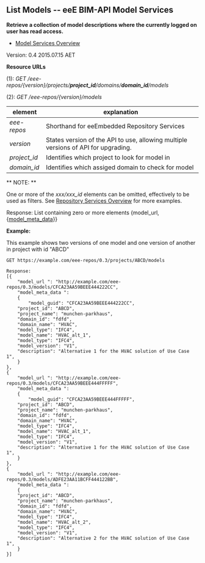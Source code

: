 ## List Models -- eeE BIM-API Model Services

**Retrieve a collection of model descriptions where the currently logged on user has read access.**

* [Model Services Overview](./model_service.md)

Version: 0.4 2015.07.15 AET


**Resource URLs** 

(1): *GET /eee-repos/{version}/projects/**project_id**/domains/**domain_id**/models*

(2): *GET /eee-repos/{version}/models*

element | explanation
--------|-----------|
*eee-repos*	|Shorthand for eeEmbedded Repository Services|
*version*	|States version of the API to use, allowing multiple versions of API for upgrading.
*project_id*	|Identifies which project to look for model in
*domain_id*	|Identifies which assiged domain to check for model 


** NOTE: **

One or more of the *xxx/xxx_id* elements can be omitted, effectively to be used as filters. See [Repository Services Overview](./README.md) for more examples.

Response: List containing zero or more elements {model_url,{[model_meta_data](./a_schemata/model_meta_data.md)}} 

**Example:**

This example shows two versions of one model and one version of another in project with id "ABCD"

```
GET https://example.com/eee-repos/0.3/projects/ABCD/models

Response:
[{
    "model_url ": "http://example.com/eee-repos/0.3/models/CFCA23AA59BEEE444222CC",
    "model_meta_data ":
    {
        "model_guid": "CFCA23AA59BEEE444222CC",
	"project_id": "ABCD",
	"project_name": "munchen-parkhaus",
	"domain_id": "fdfd",
	"domain_name": "HVAC",
	"model_type": "IFC4",
	"model_name": "HVAC_alt_1",
	"model_type": "IFC4",
	"model_version": "V1",
	"description": "Alternative 1 for the HVAC solution of Use Case 1",
    }
},
{
    "model_url ": "http://example.com/eee-repos/0.3/models/CFCA23AA59BEEE444FFFFF",
    "model_meta_data ":
    {
        "model_guid": "CFCA23AA59BEEE444FFFFF",
	"project_id": "ABCD",
	"project_name": "munchen-parkhaus",
	"domain_id": "fdfd",
	"domain_name": "HVAC",
	"model_type": "IFC4",
	"model_name": "HVAC_alt_1",
	"model_type": "IFC4",
	"model_version": "V1",
	"description": "Alternative 1 for the HVAC solution of Use Case 1",
    }
},
{
    "model_url ": "http://example.com/eee-repos/0.3/models/ADFE23AA11BCFF444122BB",
    "model_meta_data ":
    {
	"project_id": "ABCD",
	"project_name": "munchen-parkhaus",
	"domain_id": "fdfd",
	"domain_name": "HVAC",
	"model_type": "IFC4",
	"model_name": "HVAC_alt_2",
	"model_type": "IFC4",
	"model_version": "V1",
	"description": "Alternative 2 for the HVAC solution of Use Case 1",
    }
}]
```
